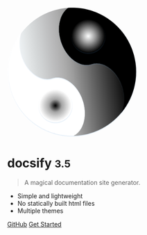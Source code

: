 <!-- _coverpage.md -->
<img width="300px" style="border-radius: 50%" src="./Logo.png" > 
<!-- ![logo](Logo.png) -->

# docsify <small>3.5</small>

> A magical documentation site generator.

- Simple and lightweight
- No statically built html files
- Multiple themes

[GitHub](https://github.com/docsifyjs/docsify/)
[Get Started](#docsify)